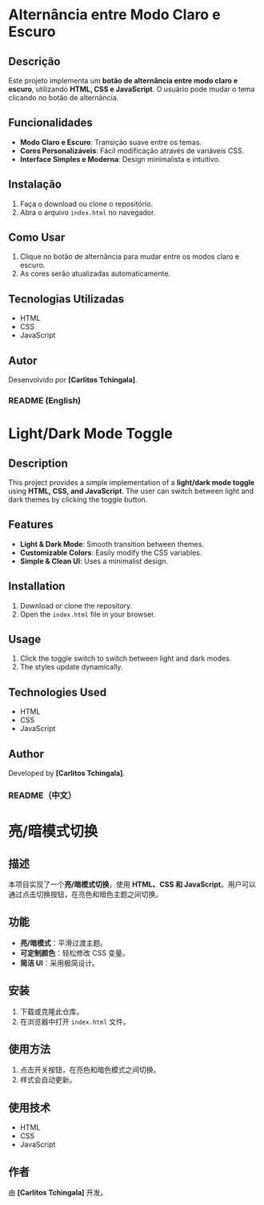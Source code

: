 # Alternância entre Modo Claro e Escuro  

## Descrição  
Este projeto implementa um **botão de alternância entre modo claro e escuro**, utilizando **HTML, CSS e JavaScript**. O usuário pode mudar o tema clicando no botão de alternância.  

## Funcionalidades  
- **Modo Claro e Escuro**: Transição suave entre os temas.  
- **Cores Personalizáveis**: Fácil modificação através de variáveis CSS.  
- **Interface Simples e Moderna**: Design minimalista e intuitivo.  

## Instalação  
1. Faça o download ou clone o repositório.  
2. Abra o arquivo `index.html` no navegador.  

## Como Usar  
1. Clique no botão de alternância para mudar entre os modos claro e escuro.  
2. As cores serão atualizadas automaticamente.  

## Tecnologias Utilizadas  
- HTML  
- CSS  
- JavaScript  

## Autor  
Desenvolvido por **[Carlitos Tchingala]**.

### README (English)

# Light/Dark Mode Toggle

## Description
This project provides a simple implementation of a **light/dark mode toggle** using **HTML, CSS, and JavaScript**. The user can switch between light and dark themes by clicking the toggle button.

## Features
- **Light & Dark Mode**: Smooth transition between themes.
- **Customizable Colors**: Easily modify the CSS variables.
- **Simple & Clean UI**: Uses a minimalist design.

## Installation
1. Download or clone the repository.
2. Open the `index.html` file in your browser.

## Usage
1. Click the toggle switch to switch between light and dark modes.
2. The styles update dynamically.

## Technologies Used
- HTML
- CSS
- JavaScript

## Author
Developed by **[Carlitos Tchingala]**.

### README（中文）

# 亮/暗模式切换

## 描述
本项目实现了一个**亮/暗模式切换**，使用 **HTML、CSS 和 JavaScript**。用户可以通过点击切换按钮，在亮色和暗色主题之间切换。

## 功能
- **亮/暗模式**：平滑过渡主题。
- **可定制颜色**：轻松修改 CSS 变量。
- **简洁 UI**：采用极简设计。

## 安装
1. 下载或克隆此仓库。
2. 在浏览器中打开 `index.html` 文件。

## 使用方法
1. 点击开关按钮，在亮色和暗色模式之间切换。
2. 样式会自动更新。

## 使用技术
- HTML
- CSS
- JavaScript

## 作者
由 **[Carlitos Tchingala]** 开发。
